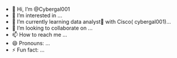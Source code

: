 - 👋 Hi, I’m @Cybergal001
- 👀 I’m interested in ...
- 🌱 I’m currently learning data analyst💫 with Cisco( cybergal001)...
- 💞️ I’m looking to collaborate on ...
- 📫 How to reach me ...
- 😄 Pronouns: ...
- ⚡ Fun fact: ...

<!---
Cybergal001/Cybergal001 is a ✨ special ✨ repository because its `README.md` (this file) appears on your GitHub profile.
You can click the Preview link to take a look at your changes.
--->

